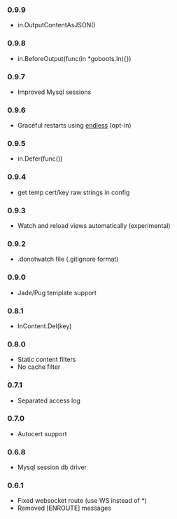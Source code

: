 ### 0.9.9
- in.OutputContentAsJSON()
### 0.9.8
- in.BeforeOutput(func(in *goboots.In){})
### 0.9.7
- Improved Mysql sessions
### 0.9.6
- Graceful restarts using [endless](https://github.com/gabstv/endless) (opt-in)
### 0.9.5
- in.Defer(func())
### 0.9.4
- get temp cert/key raw strings in config
### 0.9.3
- Watch and reload views automatically (experimental)
### 0.9.2
- .donotwatch file (.gitignore format)
### 0.9.0
- Jade/Pug template support

### 0.8.1
- InContent.Del(key)

### 0.8.0
- Static content filters
- No cache filter

### 0.7.1
- Separated access log

### 0.7.0
- Autocert support

### 0.6.8
- Mysql session db driver

### 0.6.1
- Fixed websocket route (use WS instead of *)
- Removed [ENROUTE] messages

